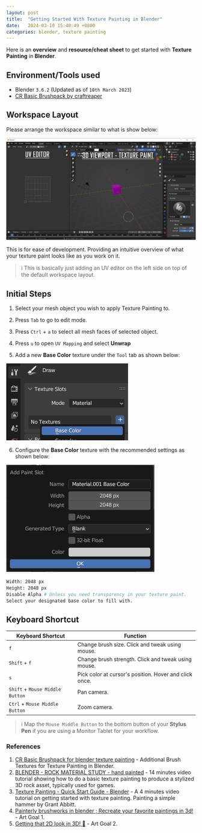 ```yaml
---
layout: post
title:  "Getting Started With Texture Painting in Blender"
date:   2024-03-10 15:40:49 +0800
categories: blender, texture painting
---
```



Here is an **overview** and **resource/cheat sheet** to get started with **Texture Painting** in **Blender**.

## **Environment/Tools used**

- Blender `3.6.2` (Updated as of `10th March 2023`)
- [CR Basic Brushpack by craftreaper](https://omarfaruqtawsif.gumroad.com/l/zcpfq)

## **Workspace Layout**
Please arrange the workspace similar to what is show below:

![](/img/2024_03_10/blender_layout.png)

This is for ease of development. Providing an intuitive overview of what your texture paint looks like as you work on it.

> ℹ️ This is basically just adding an UV editor on the left side on top of the default workspace layout.

## **Initial Steps**

1. Select your mesh object you wish to apply Texture Painting to.

2. Press `Tab` to go to edit mode. 

3. Press `Ctrl` + `a` to select all mesh faces of selected object.

4. Press `u` to open `UV Mapping` and select **Unwrap**

5. Add a new **Base Color** texture under the `Tool` tab as shown below:

![](/img/2024_03_10/adding_texture_button.png)

6. Configure the **Base Color** texture with the recommended settings as shown below:

![](/img/2024_03_10/base_color_settings.png)

```bash
Width: 2048 px
Height: 2048 px
Disable Alpha # Unless you need transparency in your texture paint.
Select your designated base color to fill with.
```

## **Keyboard Shortcut**

| **Keyboard Shortcut** | **Function** | 
|------------------------|---------------|
| `f` | Change brush size. Click and tweak using mouse. | 
| `Shift` + `f` | Change brush strength. Click and tweak using mouse. | 
| `s` | Pick color at cursor's position. Hover and click once. |
| `Shift` + `Mouse Middle Button` | Pan camera. |
| `Ctrl` + `Mouse Middle Button` | Zoom camera. |

> ℹ️ Map the `Mouse Middle Button` to the bottom button of your **Stylus Pen** if you are using a Monitor Tablet for your workflow.

### **References**

1. [CR Basic Brushpack for blender texture painting](https://omarfaruqtawsif.gumroad.com/l/zcpfq) - Additional Brush Textures for Texture Painting in Blender.
2. [BLENDER - ROCK MATERIAL STUDY - hand painted](https://www.youtube.com/watch?v=1lMfRhO09JA) - 14 minutes video tutorial showing how
to do a basic texture painting to produce a stylized 3D rock asset, typically used for games.
3. [Texture Painting - Quick Start Guide - Blender](https://www.youtube.com/watch?v=WjS_zNQNVlw) - A 4 minutes video tutorial on getting started with texture painting. Painting a simple hammer by Grant Abbitt.
4. [Painterly brushworks in blender ; Recreate your favorite paintings in 3d!](https://www.youtube.com/watch?v=10kJdVW8qOs) - Art Goal 1.
5. [Getting that 2D look in 3D! 🍑](https://www.youtube.com/watch?v=5Idffj0gjIs) - Art Goal 2.
